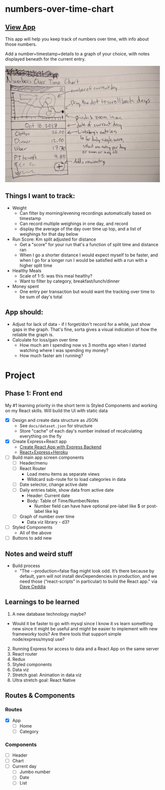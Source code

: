 # numbers-over-time-chart

## [View App](https://numbers-over-time.herokuapp.com/)

This app will help you keep track of numbers over time, with info about those numbers.

Add a number+timestamp+details to a graph of your choice, with notes displayed beneath for the current entry.

![Sketch of main app screen](https://github.com/danlaush/numbers-over-time-chart/blob/master/docs/sketch%20with%20notes.jpg?raw=true)

## Things I want to track:

* Weight
  * Can filter by morning/evening recordings automatically based on timestamp
  * Can record multiple weighings in one day, and record 
  * display the average of the day over time up top, and a list of weighings for that day below
* Run Score: Km split adjusted for distance
  * Get a "score" for your run that's a function of split time and distance ran
  * When I go a shorter distance I would expect myself to be faster, and when I go for a longer run I would be satisfied with a run with a higher split time
* Healthy Meals
  * Scale of 1-5: was this meal healthy?
  * Want to filter by category, breakfast/lunch/dinner
* Money spent
  * One entry per transaction but would want the tracking over time to be sum of day's total

## App should:

* Adjust for lack of data - if I forget/don't record for a while, just show gaps in the graph. That's fine, sorta gives a visual indication of how the reliable the graph is.
* Calculate for loss/gain over time
  * How much am I spending now vs 3 months ago when I started watching where I was spending my money?
  * How much faster am I running?

# Project

## Phase 1: Front end
  
My #1 learning priority in the short term is Styled Components and working on my React skills. Will build the UI with static data

* [x] Design and create data structure as JSON
	- See `docs/dataset.json` for structure
	- Store "cache" of each day's number instead of recalculating everything on the fly
* [x] Create Express+React app
	- [Create React App with Express Backend](https://daveceddia.com/create-react-app-express-backend/)
	- [React+Express+Heroku](https://daveceddia.com/create-react-app-express-production/)
* [ ] Build main app screen components
  * [ ] Header/menu
  * [ ] React Router
  	- Load menu items as separate views
  	- Wildcard sub-route for to load categories in data
  * [ ] Date selector, change active date
  * [ ] Daily entries table, show data from active date
  	- Header: Current date
  	- Body: Table of Time/Number/Notes
  		+ Number field can have have optional pre-label like $ or post-label like kg
  * [ ] Graph of number over time
  	- Data viz library - d3?
* [ ] Styled Components
	- All of the above
* [ ] Buttons to add new 

## Notes and weird stuff

* Build process
  - "The --production=false flag might look odd. It’s there because by default, yarn will not install devDependencies in production, and we need those (“react-scripts” in particular) to build the React app." via [Dave Ceddia](https://daveceddia.com/create-react-app-express-production/)


## Learnings to be learned

1. A new database technology maybe?
  * Would it be faster to go with mysql since I know it vs learn something new since it might be useful and might be easier to implement with new frameworky tools? Are there tools that support simple node/express/mysql use?
2. Running Express for access to data and a React App on the same server
3. React router
4. Redux
5. Styled components
6. Data viz
7. Stretch goal: Animation in data viz
8. Ultra stretch goal: React Native

## Routes & Components

### Routes

* [x] App
  - [ ] Home
  - [ ] Category

### Components

* [ ] Header
* [ ] Chart
* [ ] Current day
  - [ ] Jumbo number
  - [ ] Date
  - [ ] List
